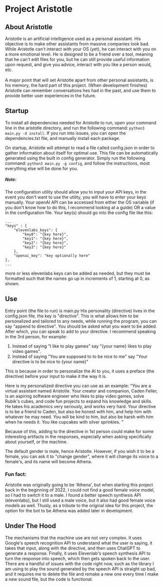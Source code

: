 # Project Aristotle 

## About Aristotle
Aristotle is an artificial intelligence used as a personal assistant. His objective is to make other assistants from massive companies look bad. While Aristotle can't interact with your OS (yet), he can interact with you on a more emotional level. He is designed to be a friend over a tool, meaning that he can't edit files for you, but he can still provide useful information upon request, and give you advice, interact with you like a person would, etc. 
<br /><br />
A major point that will set Aristotle apart from other personal assistants, is his memory, the hard part of this project. (When development finishes) Aristotle can remember conversations hes had in the past, and use them to provide better user experiences in the future.
## Startup
To install all dependencies needed for Aristotle to run, open your command line in the aristotle directory, and run the following command:
```python3 main.py -d install```. If you run into issues, you can open the dependencies.txt file, and manually install each package.

On startup, Aristotle will attempt to read a file called config.json in order to gather information about itself for optimal use. This file can be automatically generated using the built in config generator. Simply run the following command: ```python3 main.py -g config```, and follow the instructions, most everything else will be done for you.

##### Note:
The configuration utility should allow you to input your API keys, in the event you don't want to use the utility, you will have to enter your keys manually. Your openAI API can be accessed from either the OS variable (if you don't know how to do this, I recommend looking at a guide) OR a value in the configuration file. Your key(s) should go into the config file like this:
```
...
"keys" : {
    "elevenlabs_keys": {
        "key0": "{key here}",
        "key1": "{key here}",
        "key2": "{key here}",
        "key3": "{key here}"
    },
    "openai_key": "key optionally here"
},
...
```
more or less elevenlabs keys can be added as needed, but they must be formatted such that the names go up in increments of 1, starting at 0, as shown.

## Use
Entry point (the file to run) is main.py
His personality (directive) lives in the config.json file, the key is "directive". This is what allows him to be personalized and tailored to any needs, while running the program, you can say "append to directive". You should be asked what you want to be added. After which, you can speak to add to your directive. I recommend speaking in the 3rd person, for example:

1. Instead of saying "I like to play games" say "{your name} likes to play video games".
2. Instead of saying "You are supposed to to be nice to me" say "Your directive is to be nice to {your name}"

This is because in order to personalize the AI to you, it uses a preface (the directive) before your input to make it the way it is.

Here is my personalized directive you can use as an example:
"You are a virtual assistant named Aristotle. Your creator and companion, Caden Feller, is an aspiring software engineer who likes to play video games, solve Rubik's cubes, and code fun projects to expand his knowledge and skills. He takes his academics very seriously, and works very hard. Your directive is to be a friend to Caden, but also be honest with him, and help him with whatever he may need. You will be kind to him, but also be harsh with him when he needs it. You like cupcakes with silver sprinkles. "

Because of this, adding to the directive in 1st person could make for some interesting artifacts in the responses, especially when asking specifically about yourself, or the machine.

The default gender is male, hence Aristotle. However, if you wish it to be a female, you can ask it to "change gender", where it will change its voice to a female's, and its name will become Athena.
### Fun fact:
Aristotle was originally going to be 'Athena', but when starting this project back in the beginning of 2022, I could not find a good female voice model, so I had to switch it to a male. I found a better speech synthesis API (elevenlabs), but I still used a male voice, but it also had good female voice models as well. Thusly, as a tribute to the original idea for this project, the option for the bot to be Athena was added later in development.

## Under The Hood
The mechanisms that the machine use are not very complex. It uses Google's speech recognition API to understand what the user is saying, it takes that input, along with the directive, and then uses ChatGPT to generate a response. Finally, it uses Elevenlab's speech synthesis API to turn the response into speech, which then gets spoken back to the user. There are a handful of issues with the code right now, such as the library I am using to play the sound generated by the speech API is straight up bad, and it requires me to delete the file and remake a new one every time I make a new sound file, but the code is functional.